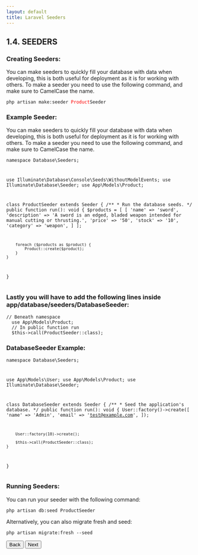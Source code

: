 ```yaml
---
layout: default
title: Laravel Seeders
---
```


<h2>1.4. SEEDERS</h2>
<h3>Creating Seeders:</h3>
<p>You can make seeders to quickly fill your database with data when developing, this is both useful for deployment as it is for working with others. To make a seeder you need to use the following command, and make sure to CamelCase the name.</p>

<div class="codesnippet-wrapper">
  <div class="line-numbers">
</div>
<pre class="codesnippet"><code>php artisan make:seeder <span style="color: red;">Product</span>Seeder</code></pre></div>

<h3>Example Seeder:</h3>
<p>You can make seeders to quickly fill your database with data when developing, this is both useful for deployment as it is for working with others. To make a seeder you need to use the following command, and make sure to CamelCase the name.</p>
<div class="codesnippet-wrapper">
  <div class="line-numbers">
</div>
<pre class="codesnippet"><code><?php

namespace Database\Seeders;

use Illuminate\Database\Console\Seeds\WithoutModelEvents;
use Illuminate\Database\Seeder;
use App\Models\Product;

class ProductSeeder extends Seeder
{
    /**
     * Run the database seeds.
     */
    public function run(): void
    {
        $products = [
            [
                'name' => 'sword',
                'description' => 'A sword is an edged, bladed weapon intended for manual cutting or thrusting.',
                'price' => '50',
                'stock' => '10',
                'category' => 'weapon',
            ]
        ];

        foreach ($products as $product) {
            Product::create($product);
        }
    }
}</code></pre></div>

<h3>Lastly you will have to add the following lines inside app/database/seeders/DatabaseSeeder:</h3>
<div class="codesnippet-wrapper">
  <div class="line-numbers">
</div>
<pre class="codesnippet"><code>// Beneath namespace
  use App\Models\Product;
  // In public function run
  $this->call(ProductSeeder::class);</code></pre></div>

<h3>DatabaseSeeder Example:</h3>
<div class="codesnippet-wrapper">
  <div class="line-numbers">
</div>
<pre class="codesnippet"><code><?php

namespace Database\Seeders;

use App\Models\User;
use App\Models\Product;
use Illuminate\Database\Seeder;

class DatabaseSeeder extends Seeder
{
    /**
     * Seed the application's database.
     */
    public function run(): void
    {
        User::factory()->create([
            'name' => 'Admin',
            'email' => 'test@example.com',
        ]);
        
        User::factory(10)->create();

        $this->call(ProductSeeder::class);
    }
}</code></pre></div>

<h3>Running Seeders:</h3>
<p>You can run your seeder with the following command:</p>
<div class="codesnippet-wrapper">
  <div class="line-numbers">
</div>
<pre class="codesnippet"><code>php artisan db:seed ProductSeeder</code></pre></div>

<p>Alternatively, you can also migrate fresh and seed:</p>
<div class="codesnippet-wrapper">
  <div class="line-numbers">
</div>
<pre class="codesnippet"><code>php artisan migrate:fresh --seed</code></pre></div>

<a href="/views/laravel/migrations"><button>Back</button></a>
<a href="/views/laravel/components"><button>Next</button></a>
